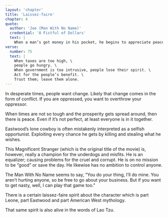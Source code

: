 ```yaml
---
layout: 'chapter'
title: 'Laissez-faire'
chapter: 4
quote:
  author: 'Joe (Man With No Name)'
  credential: 'A Fistful of Dollars'
  text: |
    When a man’s got money in his pocket, he begins to appreciate peace.
verse:
  number: 75
  text: |
    When taxes are too high, \
    people go hungry. \
    When government is too intrusive, people lose their spirit. \
    Act for the people’s benefit. \
    Trust them; leave them alone.
---
```


In desperate times, people want change.
Likely that change comes in the form of conflict.
If you are oppressed, you want to overthrow your oppressor.

When times are not so tough and the prosperity gets spread around,
then there is peace.
Even if it’s not perfect, at least everyone is in it together.

Eastwood’s lone cowboy is often mistakenly
interpreted as a selfish opportunist.
Exploiting every chance he gets by killing and stealing what he wishes.

This Magnificent Stranger (which is the original title of the movie) is,
however,
really a champion for the underdogs and misfits.
He is an equalizer; causing problems for the cruel and corrupt.
He is on no mission to be “good” or save the day.
He likewise has no ambition to control anyone.

The Man With No Name seems to say, “You do your thing, I’ll do mine.
You aren’t hurting anyone, so be free to go about your business.
But if you want to get nasty, well, I can play that game too.”

There is a certain laissez-faire spirit about the character
which is part Leone, part Eastwood and part American West mythology.

That same spirit is also alive in the words of Lao Tzu.